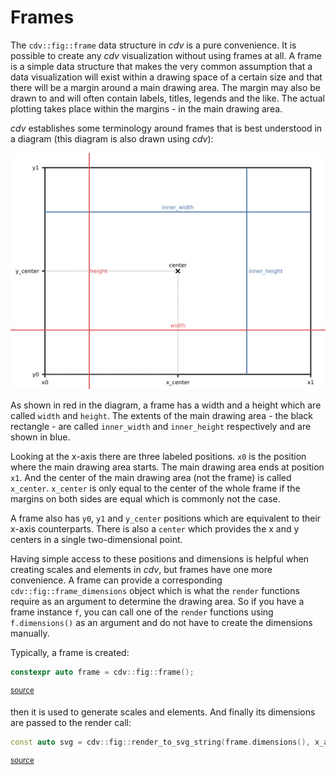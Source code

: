 # Frames

The `cdv::fig::frame` data structure in *cdv* is a pure convenience. It is possible to create 
any *cdv* visualization without using frames at all. A frame is a simple data structure that 
makes the very common assumption that a data visualization will exist within a drawing space of a
certain size and that there will be a margin around a main drawing area. The margin may also
be drawn to and will often contain labels, titles, legends and the like. The actual
plotting takes place within the margins - in the main drawing area.

*cdv* establishes some terminology around frames that is best understood in a diagram (this
diagram is also drawn using *cdv*):

![](./../tests/approval_tests/cdv/fig/approved_files/fig.frame_terminology.approved.svg)

As shown in red in the diagram, a frame has a width and a height which are called `width` and
`height`. The extents of the main drawing area - the black rectangle - are called `inner_width`
and `inner_height` respectively and are shown in blue.

Looking at the x-axis there are three labeled positions. `x0` is the position where the main
drawing area starts. The main drawing area ends at position `x1`. And the center of the main
drawing area (not the frame) is called `x_center`. `x_center` is only equal to the center of 
the whole frame if the margins on both sides are equal which is commonly not the case.

A frame also has `y0`, `y1` and `y_center` positions which are equivalent to their x-axis
counterparts. There is also a `center` which provides the x and y centers in a single
two-dimensional point.

Having simple access to these positions and dimensions is helpful when creating scales and
elements in *cdv*, but frames have one more convenience. A frame can provide a corresponding
`cdv::fig::frame_dimensions` object which is what the `render` functions require as an
argument to determine the drawing area. So if you have a frame instance `f`, you can call one
of the `render` functions using `f.dimensions()` as an argument and do not have to create the 
dimensions manually.

Typically, a frame is created:

```c++
constexpr auto frame = cdv::fig::frame();
```
<sup><a href='/tests/approval_tests/cdv/fig/line_charts.cpp#L275-L275' title='Go to snippet source file'>source</a></sup>

then it is used to generate scales and elements. And finally its dimensions are passed to
the render call:

```c++
const auto svg = cdv::fig::render_to_svg_string(frame.dimensions(), x_axis, y_axis, curve);
```
<sup><a href='/tests/approval_tests/cdv/fig/line_charts.cpp#L296-L296' title='Go to snippet source file'>source</a></sup>
